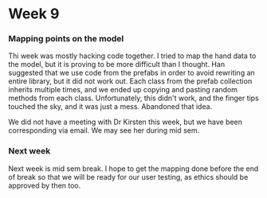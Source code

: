 # Week 9
### Mapping points on the model
Thi week was mostly hacking code together. I tried to map the hand data to the model, but it is proving to be more difficult than I thought. Han suggested that we use code from the prefabs in order to avoid rewriting an entire library, but it did not work out. Each class from the prefab collection inherits multiple times, and we ended up copying and pasting random methods from each class. Unfortunately, this didn't work, and the finger tips touched the sky, and it was just a mess. Abandoned that idea.

We did not have a meeting with Dr Kirsten this week, but we have been corresponding via email. We may see her during mid sem. 

### Next week
Next week is mid sem break. I hope to get the mapping done before the end of break so that we will be ready for our user testing, as ethics should be approved by then too. 

